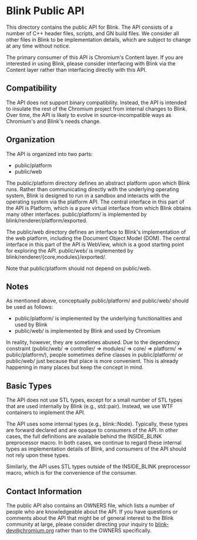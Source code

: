 Blink Public API
================

This directory contains the public API for Blink. The API consists of a number
of C++ header files, scripts, and GN build files. We consider all other files
in Blink to be implementation details, which are subject to change at any time
without notice.

The primary consumer of this API is Chromium's Content layer. If you are
interested in using Blink, please consider interfacing with Blink via the
Content layer rather than interfacing directly with this API.

Compatibility
-------------

The API does not support binary compatibility. Instead, the API is intended to
insulate the rest of the Chromium project from internal changes to Blink.  Over
time, the API is likely to evolve in source-incompatible ways as Chromium's and
Blink's needs change.

Organization
------------

The API is organized into two parts:

  - public/platform
  - public/web

The public/platform directory defines an abstract platform upon which Blink
runs. Rather than communicating directly with the underlying operating system,
Blink is designed to run in a sandbox and interacts with the operating system
via the platform API. The central interface in this part of the API is
Platform, which is a pure virtual interface from which Blink obtains many other
interfaces. public/platform/ is implemented by blink/renderer/platform/exported.

The public/web directory defines an interface to Blink's implementation of the
web platform, including the Document Object Model (DOM). The central interface
in this part of the API is WebView, which is a good starting point for
exploring the API. public/web/ is implemented by
blink/renderer/{core,modules}/exported/.

Note that public/platform should not depend on public/web.

Notes
-----

As mentioned above, conceptually public/platform/ and public/web/ should be
used as follows:

  - public/platform/ is implemented by the underlying functionalities and used by Blink
  - public/web/ is implemented by Blink and used by Chromium

In reality, however, they are sometimes abused. Due to the dependency constraint
(public/web/ => controller/ => modules/ => core/ => platform/ => public/platform/),
people sometimes define classes in public/platform/ or public/web/ just because
that place is more convenient. This is already happening in many places but keep
the concept in mind.

Basic Types
-----------

The API does not use STL types, except for a small number of STL types that are
used internally by Blink (e.g., std::pair). Instead, we use WTF containers to
implement the API.

The API uses some internal types (e.g., blink::Node). Typically, these types
are forward declared and are opaque to consumers of the API. In other cases,
the full definitions are available behind the INSIDE_BLINK preprocessor macro.
In both cases, we continue to regard these internal types as implementation
details of Blink, and consumers of the API should not rely upon these types.

Similarly, the API uses STL types outside of the INSIDE_BLINK preprocessor
macro, which is for the convenience of the consumer.

Contact Information
-------------------

The public API also contains an OWNERS file, which lists a number of people who
are knowledgeable about the API. If you have questions or comments about the
API that might be of general interest to the Blink community at large, please
consider directing your inquiry to blink-dev@chromium.org rather than to the
OWNERS specifically.
